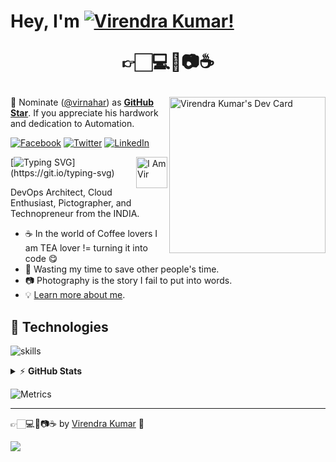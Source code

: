 # Hey, I'm [![Virendra Kumar!](https://virnahar.github.io/virnahar/virendra_kumar.png)](https://virnahar.github.io "Virendra Kumar") <p align="center">👉🏻💻💖📷☕</p>




<!-- markdownlint-disable MD033 -->
<a href="[https://app.daily.dev/virnahar](https://app.daily.dev/virnahar)"><img src="https://virnahar.github.io/virnahar/devcard.svg" width="250" align="right" alt="Virendra Kumar's Dev Card"/></a>
<!-- markdownlint-enable MD033 -->
📢 Nominate ([@virnahar](https://virnahar.github.io)) as **[GitHub Star](https://stars.github.com/nominate)**. If you appreciate his hardwork and dedication to Automation.



[![Facebook](https://img.shields.io/badge/Facebook-%231877F2.svg?&style=plastic&logo=facebook&logoColor=white)](https://facebook.com/virnahar) [![Twitter](https://img.shields.io/badge/Twitter-%231DA1F2.svg?&style=plastic&logo=twitter&logoColor=white)](https://twitter.com/virnahar) [![LinkedIn](https://img.shields.io/badge/LinkedIn-%230077B5.svg?&style=plastic&logo=linkedin&logoColor=white)](https://linkedin.com/in/virnahar)



<a href="[https://virnahar.github.io](https://virnahar.github.io)"><img src="https://virnahar.github.io/virnahar/daftpunktocat-guy.gif" width="50" align="right" alt="I Am Vir"/></a>[![Typing SVG](https://readme-typing-svg.herokuapp.com?font=Dancing%20Script&color=38C2FFFF&size=30&width=500&lines=DevOps+Architect+.+.+.;Automation+Is+Fun+.+.+.;Cloud+Enthusiast+.+.+.;Photographer+.+.+.;and+Technopreneur!;Nice+to+meet+you+.+.+.)](https://git.io/typing-svg)


DevOps Architect, Cloud Enthusiast, Pictographer, and Technopreneur from the INDIA. 


- ☕ In the world of Coffee lovers I am TEA lover != turning it into code 😋
- 🎯 Wasting my time to save other people's time.
- 📷 Photography is the story I fail to put into words.
- 💡 [Learn more about me](https://virnahar.github.io).


## 🔧 Technologies

![skills](https://skillicons.dev/icons?i=aws,azure,docker,kubernetes,ansible,git,github,gitlab,grafana,prometheus,openshift,linux,py,bash,powershell,vscode,vim,nginx,html,css,mysql&theme=dark&perline=14)


<details>
    <summary>&#9889 <b>GitHub Stats</b></summary><br/>

![](https://github-readme-stats.vercel.app/api?username=virnahar&theme=radical&hide_border=false&include_all_commits=true&count_private=true)
![](https://github-readme-streak-stats.herokuapp.com/?user=virnahar&theme=radical&hide_border=false)
![Top Language](https://github-readme-stats.vercel.app/api/top-langs/?username=virnahar&theme=radical&hide_border=false&include_all_commits=true&count_private=true&layout=compact)

</details>

<!-- markdownlint-enable MD033 -->

![Metrics](https://virnahar.github.io/virnahar/github-metrics.svg)

---

👉🏻💻💖📷☕ by [Virendra Kumar](https://virnahar.github.io) 🙏

[![](https://visitcount.itsvg.in/api?id=virnahar&label=Profile%20Views&color=1&pretty=true)](https://visitcount.itsvg.in)

[personal website]: https://virnahar.github.io
[facebook]: https://facebook.com/virnahar
[twitter]: https://twitter.com/virnahar
[instagram]: https://instagram.com/virnahar
[youtube]: https://youtube.com/virnahar
